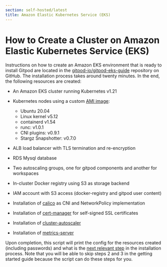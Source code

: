 ```yaml
---
section: self-hosted/latest
title: Amazon Elastic Kubernetes Service (EKS)
---
```


<script context="module">
  export const prerender = true;
</script>

# How to Create a Cluster on Amazon Elastic Kubernetes Service (EKS)

Instructions on how to create an Amazon EKS environment that is ready to install Gitpod are located in the [gitpod-io/gitpod-eks-guide](https://github.com/gitpod-io/gitpod-eks-guide) repository on GitHub. The installation process takes around twenty minutes. In the end, the following resources are created:

- An Amazon EKS cluster running Kubernetes v1.21
- Kubernetes nodes using a custom [AMI image](https://github.com/gitpod-io/amazon-eks-custom-amis/tree/gitpod):

  - Ubuntu 20.04
  - Linux kernel v5.12
  - containerd v1.54
  - runc: v1.0.1
  - CNI plugins: v0.9.1
  - Stargz Snapshotter: v0.7.0

- ALB load balancer with TLS termination and re-encryption
- RDS Mysql database
- Two autoscaling groups, one for gitpod components and another for workspaces
- In-cluster Docker registry using S3 as storage backend
- IAM account with S3 access (docker-registry and gitpod user content)
- Installation of [calico](https://docs.projectcalico.org) as CNI and NetworkPolicy implementation
- Installation of [cert-manager](https://cert-manager.io/) for self-signed SSL certificates
- Installation of [cluster-autoscaler](https://github.com/kubernetes/autoscaler/tree/master/cluster-autoscaler)
- Installation of [metrics-server](https://github.com/kubernetes-sigs/metrics-server)

Upon completion, this script will print the config for the resources created (including passwords) and what is the [next relevant step](./../getting-started#step-4-install-gitpod) in the installation process. Note that you will be able to skip steps 2 and 3 in the getting started guide because the script can do these steps for you.
